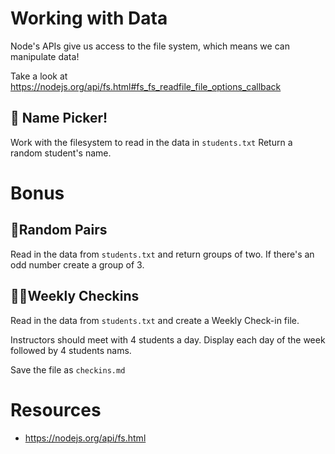# Working with Data

Node's APIs give us access to the file system, which means we can manipulate data!

Take a look at https://nodejs.org/api/fs.html#fs_fs_readfile_file_options_callback

## 🙋 Name Picker!

Work with the filesystem to read in the data in `students.txt`
Return a random student's name.

# Bonus 

## 👯‍Random Pairs

Read in the data from `students.txt` and return groups of two.
If there's an odd number create a group of 3.

## 👩‍⚕️Weekly Checkins

Read in the data from `students.txt` and create a Weekly Check-in file.

Instructors should meet with 4 students a day.  Display each day of the week followed by 4 students nams.

Save the file as `checkins.md`

# Resources

- https://nodejs.org/api/fs.html
